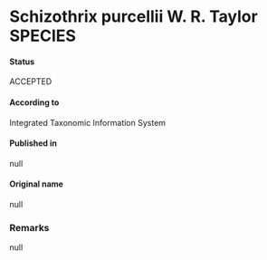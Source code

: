 # Schizothrix purcellii W. R. Taylor SPECIES

#### Status
ACCEPTED

#### According to
Integrated Taxonomic Information System

#### Published in
null

#### Original name
null

### Remarks
null